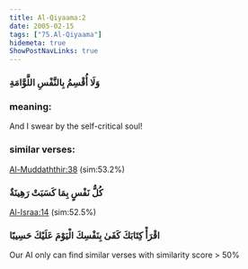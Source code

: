 ```yaml
---
title: Al-Qiyaama:2
date: 2005-02-15
tags: ["75.Al-Qiyaama"]
hidemeta: true 
ShowPostNavLinks: true 
---
```

### وَلَا أُقْسِمُ بِالنَّفْسِ اللَّوَّامَةِ
### meaning: 
And I swear by the self-critical soul!
### similar verses: 

[Al-Muddaththir:38](/74/38) (sim:53.2%)

### كُلُّ نَفْسٍ بِمَا كَسَبَتْ رَهِينَةٌ

[Al-Israa:14](/17/14) (sim:52.5%)

### اقْرَأْ كِتَابَكَ كَفَىٰ بِنَفْسِكَ الْيَوْمَ عَلَيْكَ حَسِيبًا

Our AI only can find similar verses with similarity score > 50% 


